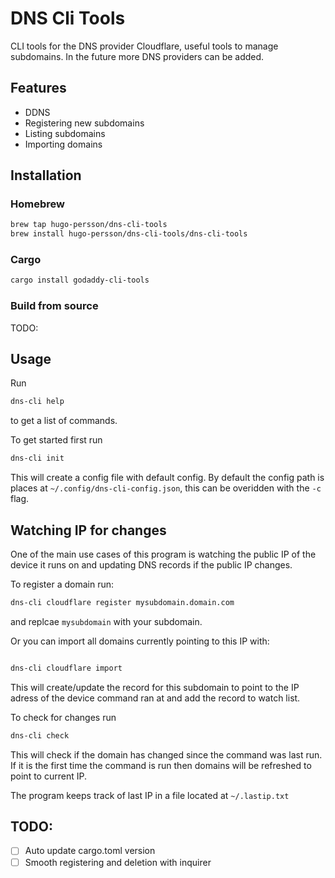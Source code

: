 # DNS Cli Tools

CLI tools for the DNS provider Cloudflare, useful tools to manage subdomains. In the future more DNS providers can be added.

## Features

- DDNS
- Registering new subdomains
- Listing subdomains
- Importing domains

## Installation

### Homebrew

```sh
brew tap hugo-persson/dns-cli-tools
brew install hugo-persson/dns-cli-tools/dns-cli-tools
```

### Cargo

```sh
cargo install godaddy-cli-tools
```

### Build from source

TODO:

## Usage

Run

```sh
dns-cli help
```

to get a list of commands.

To get started first run

```sh
dns-cli init
```

This will create a config file with default config. By default the config path is places at `~/.config/dns-cli-config.json`, this can be overidden with the `-c` flag.

## Watching IP for changes

One of the main use cases of this program is watching the public IP of the device it runs on and updating DNS records if the public IP changes.

To register a domain run:

```sh
dns-cli cloudflare register mysubdomain.domain.com
```

and replcae `mysubdomain` with your subdomain.

Or you can import all domains currently pointing to this IP with:

```sh

dns-cli cloudflare import
```

This will create/update the record for this subdomain to point to the IP adress of the device command ran at and add the record to watch list.

To check for changes run

```sh
dns-cli check
```

This will check if the domain has changed since the command was last run. If it is the first time the command is run then domains will be refreshed to point to current IP.

The program keeps track of last IP in a file located at `~/.lastip.txt`

## TODO:

- [ ] Auto update cargo.toml version
- [ ] Smooth registering and deletion with inquirer
